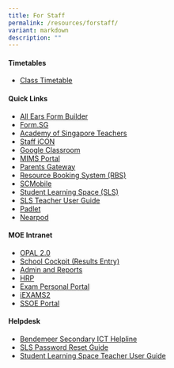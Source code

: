 ```yaml
---
title: For Staff
permalink: /resources/forstaff/
variant: markdown
description: ""
---
```

#### Timetables

* [Class Timetable](https://www.bendemeersec.moe.edu.sg/for-parents/class-timetable/)


#### Quick Links
* <a href="https://forms.moe.edu.sg" target="_blank">All Ears Form Builder</a>
* <a href="https://form.gov.sg" target="_blank">Form.SG</a>
* <a href="https://academyofsingaporeteachers.moe.edu.sg" target="_blank">Academy of Singapore Teachers</a>
* <a href="https://workspace.google.com/dashboard" target="_blank">Staff iCON</a>
* <a href="https://classroom.google.com" target="_blank">Google Classroom</a>
* <a href="https://idp.mims.moe.gov.sg" target="_blank">MIMS Portal</a>
* <a href="https://pg.moe.edu.sg" target="_blank">Parents Gateway</a>
* <a href="https://rbs.avero-tech.com" target="_blank">Resource Booking System (RBS)</a>
* <a href="https://scmobile.moe.edu.sg" target="_blank">SCMobile</a>
* <a href="https://vle.learning.moe.edu.sg/login" target="_blank">Student Learning Space (SLS)</a>
* <a href="https://www.learning.moe.edu.sg/teacher-user-guide/index/)" target="_blank">SLS Teacher User Guide</a>
* <a href="https://bendemeersecondary.padlet.org" target="_blank">Padlet</a>
* <a href="https://nearpod.com/" target="_blank">Nearpod</a>


#### MOE Intranet

* <a href="https://opal2.moe.edu.sg" target="_blank">OPAL 2.0</a>
* <a href="https://schoolcockpit.moe.gov.sg/academic" target="_blank">School Cockpit (Results Entry)</a>
* <a href="https://schoolcockpit.moe.gov.sg" target="_blank">Admin and Reports</a>
* <a href="https://www.hrp.gov.sg" target="_blank">HRP</a>
* <a href="https://myexamduty.seab.gov.sg" target="_blank">Exam Personal Portal</a>
* <a href="https://iexams.seab.gov.sg/login" target="_blank">iEXAMS2</a>
* <a href="https://ssoe.moe.edu.sg" target="_blank">SSOE Portal</a>


#### Helpdesk

* <a href="https://go.gov.sg/bdms-icthelp" target="_blank">Bendemeer Secondary ICT Helpline</a>
* <a href="https://www.learning.moe.edu.sg/login-troubleshooting/authentication/reset-sls-password-student" target="_blank">SLS Password Reset Guide</a>
* <a href="https://www.learning.moe.edu.sg/teacher-user-guide/index)" target="_blank">Student Learning Space Teacher User Guide</a>